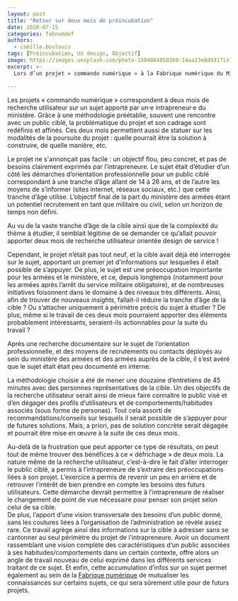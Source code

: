 ```yaml
---
layout: post
title: "Retour sur deux mois de préincubation"
date: 2020-07-15
categories: fabnumdef
authors:
  - camille.boulouis
tags: [Préincubation, UX design, Objectif]
image: https://images.unsplash.com/photo-1504864858360-14aa23e8d931?ixlib=rb-1.2.1&ixid=eyJhcHBfaWQiOjEyMDd9&auto=format&fit=crop&w=1200&q=80
excerpt: >-
  Lors d’un projet « commando numérique » à la Fabrique numérique du Ministère des armées, nous avons eu l’occasion de nous poser plus de questions que d’habitude sur la portée de notre travail.

---
```


Les projets « commando numérique » correspondent à deux mois de recherche utilisateur sur un sujet apporté par un·e intrapreneur·e du ministère. Grâce à une méthodologie préétablie, souvent une rencontre avec un public ciblé, la problématique du projet et son cadrage sont redéfinis et affinés. Ces deux mois permettent aussi de statuer sur les modalités de la poursuite du projet : quelle pourrait être la solution à construire, de quelle manière, etc.

Le projet ne s'annonçait pas facile : un objectif flou, peu concret, et pas de besoins clairement exprimés par l’intrapreneure. Le sujet était d’étudier d’un côté les démarches d’orientation professionnelle pour un public ciblé correspondant à une tranche d’âge allant de 14 à 26 ans, et de l’autre les moyens de s’informer (sites internet, réseaux sociaux, etc.) que cette tranche d’âge utilise. L’objectif final de la part du ministère des armées étant un potentiel recrutement en tant que militaire ou civil, selon un horizon de temps non défini.  

Au vu de la vaste tranche d’âge de la cible ainsi que de la complexité du thème à étudier, il semblait légitime de se demander ce qu’allait pouvoir apporter deux mois de recherche utilisateur orientée design de service !

Cependant, le projet n’était pas tout neuf, et la cible avait déjà été interrogée sur le sujet, apportant un premier jet d’informations sur lesquelles il était possible de s’appuyer.
De plus, le sujet est une préoccupation importante pour les armées et le ministère, et ce, depuis longtemps (notamment pour les armées après l’arrêt du service militaire obligatoire), et de nombreuses initiatives foisonnent dans le domaine à des niveaux très différents.
Ainsi, afin de trouver de nouveaux _insights_, fallait-il réduire la tranche d’âge de la cible ? Ou s’attacher uniquement à périmètre précis du sujet à étudier ?
De plus, même si le travail de ces deux mois pourraient apporter des éléments probablement intéressants, seraient-ils actionnables pour la suite du travail ?

Après une recherche documentaire sur le sujet de l’orientation professionnelle, et des moyens de recrutements ou contacts déployés au sein du ministère des armées et des armées auprès de la cible, il s’est avéré que le sujet était était peu documenté en interne.

La méthodologie choisie a été de mener une douzaine d’entretiens de 45 minutes avec des personnes représentatives de la cible. Un des objectifs de la recherche utilisateur serait ainsi de mieux faire connaître le public visé et d’en dégager des profils d’utilisateurs et de comportements/habitudes associés (sous forme de personas). Tout cela assorti de recommandations/conseils sur lesquels il serait possible de s’appuyer pour de futures solutions. Mais, a priori, pas de solution concrète serait dégagée et pourrait être mise en œuvre à la suite de ces deux mois.

Au-delà de la frustration que peut apporter ce type de résultats, on peut tout de même trouver des bénéfices à ce « défrichage » de deux mois.
La nature même de la recherche utilisateur, c’est-à-dire le fait d’aller interroger le public ciblé, a permis à l’intrapreneure de s’extraire des préoccupations liées à son projet. L’exercice a permis de revenir un peu en arrière et de retrouver l’intérêt de bien prendre en compte les besoins des futurs utilisateurs. Cette démarche devrait permettre à l’intrapreneure de réaliser le changement de point de vue nécessaire pour penser son projet selon celui de sa cible.  
De plus, l’apport d’une vision transversale des besoins d’un public donné, sans les coutures liées à l’organisation de l’administration se révèle assez rare. Ce travail agrège ainsi des informations sur la cible à adresser sans se cantonner au seul périmètre du projet de l’intrapreneure. Avoir un document rassemblant une vision complète des caractéristiques d’un public associées à ses habitudes/comportements dans un certain contexte, offre alors un angle de travail nouveau de celui exprimé dans les différents services traitant de ce sujet.
Et enfin, cette accumulation d’infos sur un sujet permet également au sein de la [Fabrique numérique](https://beta.gouv.fr/incubateurs/fabnumdef.html) de mutualiser les connaissances sur certains sujets, ce qui sera sûrement utile pour de futurs projets.
